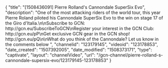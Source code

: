 {
    "title": "[1508436091] Pierre Rolland's Cannondale SuperSix Evo",
    "description": "One of the most attacking riders of the world tour, this year Pierre Roland piloted his Cannondale SuperSix Evo to the win on stage 17 of the Giro d'Italia.\n\nSubscribe to GCN: http:\/\/gcn.eu\/SubscribeToGCN\nRegister your interest in the GCN Club: http:\/\/gcn.eu\/pP\nGet exclusive GCN gear in the GCN shop! http:\/\/gcn.eu\/pQ\n\nWhat do you think of the Cannondale? Let us know in the comments below ",
    "channelid": "123179145",
    "videoid": "123178853",
    "date_created": "1507392005",
    "date_modified": "1508373171",
    "type": "captivate",
    "layout": "channelVideo",
    "url": "\/gcn-channel\/pierre-rolland-s-cannondale-supersix-evo\/123179145-123178853"
}